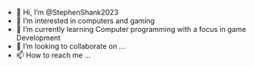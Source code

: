 - 👋 Hi, I’m @StephenShank2023
- 👀 I’m interested in computers and gaming
- 🌱 I’m currently learning Computer programming with a focus in game Development
- 💞️ I’m looking to collaborate on ...
- 📫 How to reach me ...

<!---
StephenShank2023/StephenShank2023 is a ✨ special ✨ repository because its `README.md` (this file) appears on your GitHub profile.
You can click the Preview link to take a look at your changes.
--->
